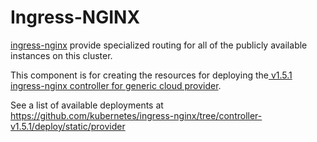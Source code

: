 # Ingress-NGINX

[ingress-nginx](https://github.com/kubernetes/ingress-nginx) provide specialized routing for all of the publicly available instances on this cluster.

This component is for creating the resources for deploying the[ v1.5.1 ingress-nginx controller for generic cloud provider](https://github.com/kubernetes/ingress-nginx/tree/controller-v1.5.1/deploy/static/provider/cloud).

See a list of available deployments at https://github.com/kubernetes/ingress-nginx/tree/controller-v1.5.1/deploy/static/provider
